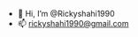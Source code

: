 - 👋 Hi, I’m @Rickyshahi1990
- 📫 rickyshahi1990@gmail.com

<!---
Rickyshahi1990/Rickyshahi1990 is a ✨ special ✨ repository because its `README.md` (this file) appears on your GitHub profile.
You can click the Preview link to take a look at your changes.
--->
